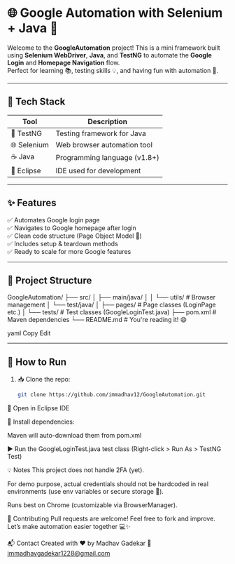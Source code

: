 # 🌐 Google Automation with Selenium + Java 🚀

Welcome to the **GoogleAutomation** project! This is a mini framework built using **Selenium WebDriver**, **Java**, and **TestNG** to automate the **Google Login** and **Homepage Navigation** flow.  
Perfect for learning 📚, testing skills 💡, and having fun with automation 🤖.

---

## 🔧 Tech Stack

| Tool      | Description                        |
|-----------|------------------------------------|
| 🧪 TestNG | Testing framework for Java         |
| 🌐 Selenium | Web browser automation tool      |
| ☕ Java    | Programming language (v1.8+)       |
| 🧭 Eclipse | IDE used for development           |

---

## ✨ Features

✅ Automates Google login page  
✅ Navigates to Google homepage after login  
✅ Clean code structure (Page Object Model 🧱)  
✅ Includes setup & teardown methods  
✅ Ready to scale for more Google features  

---

## 📁 Project Structure

GoogleAutomation/ ├── src/ │ ├── main/java/ │ │ └── utils/ # Browser management │ └── test/java/ │ ├── pages/ # Page classes (LoginPage etc.) │ └── tests/ # Test classes (GoogleLoginTest.java) ├── pom.xml # Maven dependencies └── README.md # You're reading it! 😄

yaml
Copy
Edit

---

## 🚀 How to Run

1. 📥 Clone the repo:
   ```bash
   git clone https://github.com/immadhav12/GoogleAutomation.git
📂 Open in Eclipse IDE

🧱 Install dependencies:

Maven will auto-download them from pom.xml

▶️ Run the GoogleLoginTest.java test class (Right-click > Run As > TestNG Test)

💡 Notes
This project does not handle 2FA (yet).

For demo purpose, actual credentials should not be hardcoded in real environments (use env variables or secure storage 🔐).

Runs best on Chrome (customizable via BrowserManager).

🤝 Contributing
Pull requests are welcome! Feel free to fork and improve.
Let’s make automation easier together 💻✨

📬 Contact
Created with ❤️ by Madhav Gadekar
📧 immadhavgadekar1228@gmail.com

